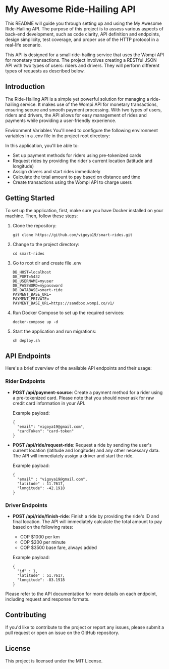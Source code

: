 # My Awesome Ride-Hailing API

This README will guide you through setting up and using the My Awesome Ride-Hailing API. The purpose of this project is to assess various aspects of back-end development, such as code clarity, API definition and endpoints, design simplicity, test coverage, and proper use of the HTTP protocol in a real-life scenario.

This API is designed for a small ride-hailing service that uses the Wompi API for monetary transactions. The project involves creating a RESTful JSON API with two types of users: riders and drivers. They will perform different types of requests as described below.

## Introduction

The Ride-Hailing API is a simple yet powerful solution for managing a ride-hailing service. It makes use of the Wompi API for monetary transactions, ensuring secure and smooth payment processing. With two types of users, riders and drivers, the API allows for easy management of rides and payments while providing a user-friendly experience.

Environment Variables
You'll need to configure the following environment variables in a .env file in the project root directory:

In this application, you'll be able to:

- Set up payment methods for riders using pre-tokenized cards
- Request rides by providing the rider's current location (latitude and longitude)
- Assign drivers and start rides immediately
- Calculate the total amount to pay based on distance and time
- Create transactions using the Wompi API to charge users

## Getting Started

To set up the application, first, make sure you have Docker installed on your machine. Then, follow these steps:

1. Clone the repository:

   ```
   git clone https://github.com/vigoya19/smart-rides.git
   ```

2. Change to the project directory:

   ```
   cd smart-rides
   ```

3. Go to root dir and create file .env

   ```
   DB_HOST=localhost
   DB_PORT=5432
   DB_USERNAME=myuser
   DB_PASSWORD=mypassword
   DB_DATABASE=smart-ride
   PAYMENT_BASE_URL=
   PAYMENT_PRIVATE=
   PAYMENT_BASE_URL=https://sandbox.wompi.co/v1/
   ```

4. Run Docker Compose to set up the required services:

   ```
   docker-compose up -d
   ```

5. Start the application and run migrations:
   ```
   sh deploy.sh
   ```

## API Endpoints

Here's a brief overview of the available API endpoints and their usage:

### Rider Endpoints

- **POST /api/payment-source**: Create a payment method for a rider using a pre-tokenized card. Please note that you should never ask for raw credit card information in your API.

  Example payload:

  ```
  {
    "email": "vigoya19@gmail.com",
    "cardToken": "card-token"
  }
  ```

- **POST /api/ride/request-ride**: Request a ride by sending the user's current location (latitude and longitude) and any other necessary data. The API will immediately assign a driver and start the ride.

  Example payload:

  ```
  {
    "email" : "vigoya19@gmail.com",
    "latitude" : 11.7617,
    "longitude": -42.1918
  }
  ```

### Driver Endpoints

- **POST /api/ride/finish-ride**: Finish a ride by providing the ride's ID and final location. The API will immediately calculate the total amount to pay based on the following rates:

  - COP $1000 per km
  - COP $200 per minute
  - COP $3500 base fare, always added

  Example payload:

  ```
  {
    "id" : 1,
    "latitude" : 51.7617,
    "longitude": -83.1918
  }
  ```

Please refer to the API documentation for more details on each endpoint, including request and response formats.

## Contributing

If you'd like to contribute to the project or report any issues, please submit a pull request or open an issue on the GitHub repository.

## License

This project is licensed under the MIT License.
